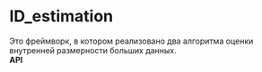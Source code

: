 # ID_estimation
Это фреймворк, в котором реализовано два алгоритма оценки внутренней размерности больших данных.  
**API**
